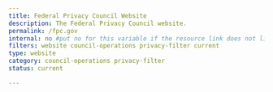 ```yaml
---
title: Federal Privacy Council Website
description: The Federal Privacy Council website.
permalink: /fpc.gov
internal: no #put no for this variable if the resource link does not live on CIO.gov
filters: website council-operations privacy-filter current
type: website
category: council-operations privacy-filter
status: current

---
```

